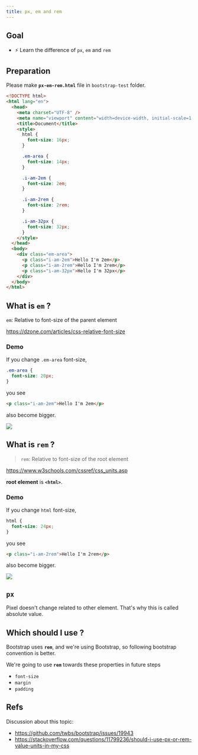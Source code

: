 ```yaml
---
title: px, em and rem
---
```


## Goal
- ⚡ Learn the difference of `px`, `em` and `rem`


## Preparation
Please make **`px-em-rem.html`** file in `bootstrap-test` folder.

```html title="bootstrap-test/px-em-rem.html"
<!DOCTYPE html>
<html lang="en">
  <head>
    <meta charset="UTF-8" />
    <meta name="viewport" content="width=device-width, initial-scale=1.0" />
    <title>Document</title>
    <style>
      html {
        font-size: 16px;
      }

      .em-area {
        font-size: 14px;
      }

      .i-am-2em {
        font-size: 2em;
      }

      .i-am-2rem {
        font-size: 2rem;
      }

      .i-am-32px {
        font-size: 32px;
      }
    </style>
  </head>
  <body>
    <div class="em-area">
      <p class="i-am-2em">Hello I'm 2em</p>
      <p class="i-am-2rem">Hello I'm 2rem</p>
      <p class="i-am-32px">Hello I'm 32px</p>
    </div>
  </body>
</html>
```

## What is `em` ?
`em`: Relative to font-size of the parent element	

https://dzone.com/articles/css-relative-font-size

### Demo

If you change `.em-area` font-size,

```css
.em-area {
  font-size: 20px;
}
```

you see 
```html
<p class="i-am-2em">Hello I'm 2em</p>
```
also become bigger.

![](https://coderhackers-1304676641.cos.ap-tokyo.myqcloud.com/docs/img/20200509_074317.gif)

## What is `rem` ?
> `rem`: Relative to font-size of the root element	

https://www.w3schools.com/cssref/css_units.asp

**root element** is **`<html>`**.

### Demo
If you change `html` font-size,

```css
html {
  font-size: 24px;
}
```

you see 
```html
<p class="i-am-2rem">Hello I'm 2rem</p>
```
also become bigger.

![](https://coderhackers-1304676641.cos.ap-tokyo.myqcloud.com/docs/img/20200509_074159.gif)

## `px`
Pixel doesn't change related to other element. That's why this is called absolute value.

## Which should I use ?
Bootstrap uses **`rem`**, and we're using Bootstrap, so following bootstrap convention is better.

We're going to use **`rem`** towards these properties in future steps
- `font-size`
- `margin`
- `padding`

## Refs

Discussion about this topic: 
- https://github.com/twbs/bootstrap/issues/19943
- https://stackoverflow.com/questions/11799236/should-i-use-px-or-rem-value-units-in-my-css